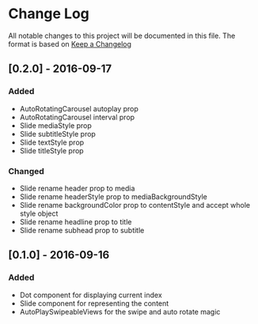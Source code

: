 # Change Log
All notable changes to this project will be documented in this file.
The format is based on [Keep a Changelog](http://keepachangelog.com/) 

## [0.2.0] - 2016-09-17
### Added
- AutoRotatingCarousel autoplay prop
- AutoRotatingCarousel interval prop
- Slide mediaStyle prop
- Slide subtitleStyle prop
- Slide textStyle prop
- Slide titleStyle prop

### Changed
- Slide rename header prop to media
- Slide rename headerStyle prop to mediaBackgroundStyle
- Slide rename backgroundColor prop to contentStyle and accept whole style object
- Slide rename headline prop to title
- Slide rename subhead prop to subtitle

## [0.1.0] - 2016-09-16
### Added
- Dot component for displaying current index
- Slide component for representing the content
- AutoPlaySwipeableViews for the swipe and auto rotate magic